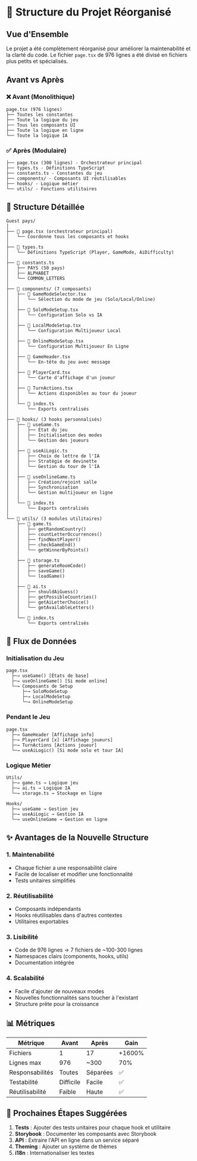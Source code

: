 # 📁 Structure du Projet Réorganisé

## Vue d'Ensemble

Le projet a été complètement réorganisé pour améliorer la maintenabilité et la clarté du code. Le fichier `page.tsx` de 976 lignes a été divisé en fichiers plus petits et spécialisés.

## Avant vs Après

### ❌ Avant (Monolithique)
```
page.tsx (976 lignes)
├── Toutes les constantes
├── Toute la logique du jeu
├── Tous les composants UI
├── Toute la logique en ligne
└── Toute la logique IA
```

### ✅ Après (Modulaire)
```
├── page.tsx (300 lignes) - Orchestrateur principal
├── types.ts - Définitions TypeScript
├── constants.ts - Constantes du jeu
├── components/ - Composants UI réutilisables
├── hooks/ - Logique métier
└── utils/ - Fonctions utilitaires
```

## 📂 Structure Détaillée

```
Guest pays/
│
├── 📄 page.tsx (orchestrateur principal)
│   └── Coordonne tous les composants et hooks
│
├── 📄 types.ts
│   └── Définitions TypeScript (Player, GameMode, AiDifficulty)
│
├── 📄 constants.ts
│   ├── PAYS (50 pays)
│   ├── ALPHABET
│   └── COMMON_LETTERS
│
├── 📁 components/ (7 composants)
│   ├── 📄 GameModeSelector.tsx
│   │   └── Sélection du mode de jeu (Solo/Local/Online)
│   │
│   ├── 📄 SoloModeSetup.tsx
│   │   └── Configuration Solo vs IA
│   │
│   ├── 📄 LocalModeSetup.tsx
│   │   └── Configuration Multijoueur Local
│   │
│   ├── 📄 OnlineModeSetup.tsx
│   │   └── Configuration Multijoueur En Ligne
│   │
│   ├── 📄 GameHeader.tsx
│   │   └── En-tête du jeu avec message
│   │
│   ├── 📄 PlayerCard.tsx
│   │   └── Carte d'affichage d'un joueur
│   │
│   ├── 📄 TurnActions.tsx
│   │   └── Actions disponibles au tour du joueur
│   │
│   └── 📄 index.ts
│       └── Exports centralisés
│
├── 📁 hooks/ (3 hooks personnalisés)
│   ├── 📄 useGame.ts
│   │   ├── État du jeu
│   │   ├── Initialisation des modes
│   │   └── Gestion des joueurs
│   │
│   ├── 📄 useAiLogic.ts
│   │   ├── Choix de lettre de l'IA
│   │   ├── Stratégie de devinette
│   │   └── Gestion du tour de l'IA
│   │
│   ├── 📄 useOnlineGame.ts
│   │   ├── Création/rejoint salle
│   │   ├── Synchronisation
│   │   └── Gestion multijoueur en ligne
│   │
│   └── 📄 index.ts
│       └── Exports centralisés
│
└── 📁 utils/ (3 modules utilitaires)
    ├── 📄 game.ts
    │   ├── getRandomCountry()
    │   ├── countLetterOccurrences()
    │   ├── findNextPlayer()
    │   ├── checkGameEnd()
    │   └── getWinnerByPoints()
    │
    ├── 📄 storage.ts
    │   ├── generateRoomCode()
    │   ├── saveGame()
    │   └── loadGame()
    │
    ├── 📄 ai.ts
    │   ├── shouldAiGuess()
    │   ├── getPossibleCountries()
    │   ├── getAiLetterChoice()
    │   └── getAvailableLetters()
    │
    └── 📄 index.ts
        └── Exports centralisés
```

## 🔄 Flux de Données

### Initialisation du Jeu
```
page.tsx
  ├─→ useGame() [États de base]
  ├─→ useOnlineGame() [Si mode online]
  └─→ Composants de Setup
      ├─→ SoloModeSetup
      ├─→ LocalModeSetup
      └─→ OnlineModeSetup
```

### Pendant le Jeu
```
page.tsx
  ├─→ GameHeader [Affichage info]
  ├─→ PlayerCard [x] [Affichage joueurs]
  ├─→ TurnActions [Actions joueur]
  └─→ useAiLogic() [Si mode solo et tour IA]
```

### Logique Métier
```
Utils/
  ├─→ game.ts → Logique jeu
  ├─→ ai.ts → Logique IA
  └─→ storage.ts → Stockage en ligne

Hooks/
  ├─→ useGame → Gestion jeu
  ├─→ useAiLogic → Gestion IA
  └─→ useOnlineGame → Gestion en ligne
```

## ✨ Avantages de la Nouvelle Structure

### 1. **Maintenabilité** 
- Chaque fichier a une responsabilité claire
- Facile de localiser et modifier une fonctionnalité
- Tests unitaires simplifiés

### 2. **Réutilisabilité**
- Composants indépendants
- Hooks réutilisables dans d'autres contextes
- Utilitaires exportables

### 3. **Lisibilité**
- Code de 976 lignes → 7 fichiers de ~100-300 lignes
- Namespaces clairs (components, hooks, utils)
- Documentation intégrée

### 4. **Scalabilité**
- Facile d'ajouter de nouveaux modes
- Nouvelles fonctionnalités sans toucher à l'existant
- Structure prête pour la croissance

## 📊 Métriques

| Métrique | Avant | Après | Gain |
|----------|-------|-------|------|
| Fichiers | 1 | 17 | +1600% |
| Lignes max | 976 | ~300 | 70% |
| Responsabilités | Toutes | Séparées | ✅ |
| Testabilité | Difficile | Facile | ✅ |
| Réutilisabilité | Faible | Haute | ✅ |

## 🎯 Prochaines Étapes Suggérées

1. **Tests** : Ajouter des tests unitaires pour chaque hook et utilitaire
2. **Storybook** : Documenter les composants avec Storybook
3. **API** : Extraire l'API en ligne dans un service séparé
4. **Theming** : Ajouter un système de thèmes
5. **i18n** : Internationaliser les textes

